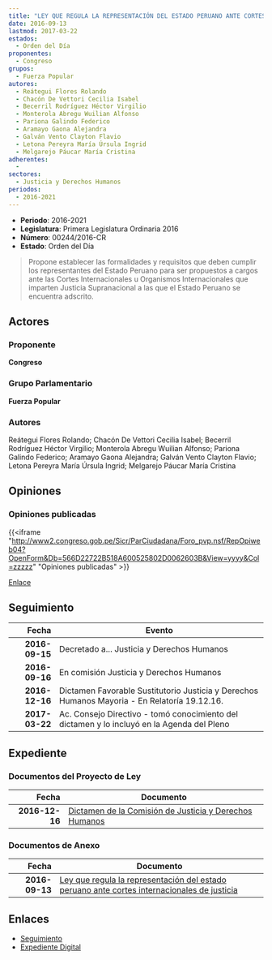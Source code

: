 ```yaml
---
title: "LEY QUE REGULA LA REPRESENTACIÓN DEL ESTADO PERUANO ANTE CORTES INTERNACIONALES DE JUSTICIA"
date: 2016-09-13
lastmod: 2017-03-22
estados: 
  - Orden del Día
proponentes: 
  - Congreso
grupos: 
  - Fuerza Popular
autores: 
  - Reátegui Flores Rolando
  - Chacón De Vettori Cecilia Isabel
  - Becerril Rodríguez Héctor Virgilio
  - Monterola Abregu Wuilian Alfonso
  - Pariona Galindo Federico
  - Aramayo Gaona Alejandra
  - Galván Vento Clayton Flavio
  - Letona Pereyra María Úrsula Ingrid
  - Melgarejo Páucar María Cristina
adherentes: 
  - 
sectores: 
  - Justicia y Derechos Humanos
periodos: 
  - 2016-2021
---
```


- **Periodo**: 2016-2021
- **Legislatura**: Primera Legislatura Ordinaria 2016
- **Número**: 00244/2016-CR
- **Estado**: Orden del Día

> Propone establecer las formalidades y requisitos que deben cumplir los representantes del Estado Peruano para ser propuestos a cargos ante las Cortes Internacionales u Organismos Internacionales que imparten Justicia Supranacional a las que el Estado Peruano se encuentra adscrito.


## Actores

### Proponente

**Congreso**

### Grupo Parlamentario

**Fuerza Popular**

### Autores

Reátegui Flores Rolando; Chacón De Vettori Cecilia Isabel; Becerril Rodríguez Héctor Virgilio; Monterola Abregu Wuilian Alfonso; Pariona Galindo Federico; Aramayo Gaona Alejandra; Galván Vento Clayton Flavio; Letona Pereyra María Úrsula Ingrid; Melgarejo Páucar María Cristina


## Opiniones

### Opiniones publicadas

{{<iframe "http://www2.congreso.gob.pe/Sicr/ParCiudadana/Foro_pvp.nsf/RepOpiweb04?OpenForm&Db=566D22722B518A600525802D0062603B&View=yyyy&Col=zzzzz" "Opiniones publicadas" >}}

[Enlace](http://www2.congreso.gob.pe/Sicr/ParCiudadana/Foro_pvp.nsf/RepOpiweb04?OpenForm&Db=566D22722B518A600525802D0062603B&View=yyyy&Col=zzzzz)

## Seguimiento

| Fecha | Evento |
|------:|--------|
| **2016-09-15** | Decretado a... Justicia y Derechos Humanos|
| **2016-09-16** | En comisión Justicia y Derechos Humanos|
| **2016-12-16** | Dictamen Favorable Sustitutorio Justicia y Derechos Humanos Mayoria - En Relatoría 19.12.16.|
| **2017-03-22** | Ac. Consejo Directivo - tomó conocimiento del dictamen y lo incluyó en la Agenda del Pleno|


## Expediente


### Documentos del Proyecto de Ley

| Fecha | Documento |
|------:|--------|
| **2016-12-16** | [Dictamen de la Comisión de Justicia y Derechos Humanos](http://www.leyes.congreso.gob.pe/Documentos/2016_2021/Dictamenes/Proyectos_de_Ley/00244DC15MAY20161216.pdf) |

### Documentos de Anexo

| Fecha | Documento |
|------:|--------|
| **2016-09-13** | [Ley que regula la representación del estado peruano ante cortes internacionales de justicia](http://www.leyes.congreso.gob.pe/Documentos/2016_2021/Proyectos_de_Ley_y_de_Resoluciones_Legislativas/PL0024420160913..pdf) |

## Enlaces 

- [Seguimiento](http://www2.congreso.gob.pe/Sicr/TraDocEstProc/CLProLey2016.nsf/f7fff46988ca05b1052578e100829cc7/b0a5890a47e4388e0525802d006f6b6d?OpenDocument)
- [Expediente Digital](http://www2.congreso.gob.pe/Sicr/TraDocEstProc/CLProLey2016.nsf/f7fff46988ca05b1052578e100829cc7/b0a5890a47e4388e0525802d006f6b6d?OpenDocument&Click=05257FB7005EB655.eb71d0cf91d8294e05256cdf006b5706/$Body/0.1C6C)
